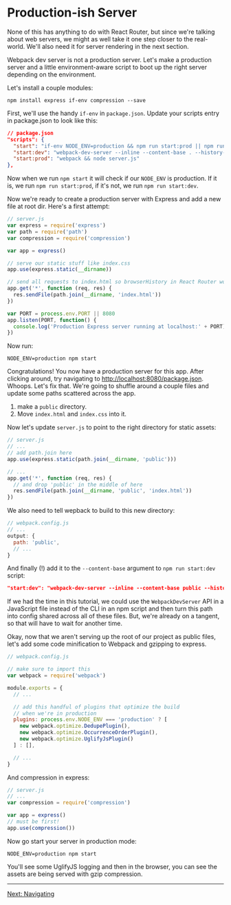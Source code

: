# Production-ish Server

None of this has anything to do with React Router, but since we're
talking about web servers, we might as well take it one step closer to
the real-world. We'll also need it for server rendering in the next
section.

Webpack dev server is not a production server. Let's make a production
server and a little environment-aware script to boot up the right server
depending on the environment.

Let's install a couple modules:

```
npm install express if-env compression --save
```

First, we'll use the handy `if-env` in `package.json`.  Update your
scripts entry in package.json to look like this:

```json
// package.json
"scripts": {
  "start": "if-env NODE_ENV=production && npm run start:prod || npm run start:dev",
  "start:dev": "webpack-dev-server --inline --content-base . --history-api-fallback",
  "start:prod": "webpack && node server.js"
},
```

Now when we run `npm start` it will check if our `NODE_ENV` is
production. If it is, we run `npm run start:prod`, if it's not, we run
`npm run start:dev`.

Now we're ready to create a production server with Express and add a new file at root dir. Here's a
first attempt:

```js
// server.js
var express = require('express')
var path = require('path')
var compression = require('compression')

var app = express()

// serve our static stuff like index.css
app.use(express.static(__dirname))

// send all requests to index.html so browserHistory in React Router works
app.get('*', function (req, res) {
  res.sendFile(path.join(__dirname, 'index.html'))
})

var PORT = process.env.PORT || 8080
app.listen(PORT, function() {
  console.log('Production Express server running at localhost:' + PORT)
})
```

Now run:

```
NODE_ENV=production npm start
```

Congratulations! You now have a production server for this app. After
clicking around, try navigating to [http://localhost:8080/package.json](http://localhost:8080/package.json).
Whoops.  Let's fix that. We're going to shuffle around a couple files and
update some paths scattered across the app.

1. make a `public` directory.
2. Move `index.html` and `index.css` into it.

Now let's update `server.js` to point to the right directory for static
assets:

```js
// server.js
// ...
// add path.join here
app.use(express.static(path.join(__dirname, 'public')))

// ...
app.get('*', function (req, res) {
  // and drop 'public' in the middle of here
  res.sendFile(path.join(__dirname, 'public', 'index.html'))
})
```

We also need to tell wepback to build to this new directory:

```js
// webpack.config.js
// ...
output: {
  path: 'public',
  // ...
}
```

And finally (!) add it to the `--content-base` argument to `npm run start:dev` script:

```json
"start:dev": "webpack-dev-server --inline --content-base public --history-api-fallback",
```

If we had the time in this tutorial, we could use the `WebpackDevServer`
API in a JavaScript file instead of the CLI in an npm script and then
turn this path into config shared across all of these files. But, we're
already on a tangent, so that will have to wait for another time.

Okay, now that we aren't serving up the root of our project as public
files, let's add some code minification to Webpack and gzipping to
express.

```js
// webpack.config.js

// make sure to import this
var webpack = require('webpack')

module.exports = {
  // ...

  // add this handful of plugins that optimize the build
  // when we're in production
  plugins: process.env.NODE_ENV === 'production' ? [
    new webpack.optimize.DedupePlugin(),
    new webpack.optimize.OccurrenceOrderPlugin(),
    new webpack.optimize.UglifyJsPlugin()
  ] : [],

  // ...
}
```

And compression in express:

```js
// server.js
// ...
var compression = require('compression')

var app = express()
// must be first!
app.use(compression())
```

Now go start your server in production mode:

```
NODE_ENV=production npm start
```

You'll see some UglifyJS logging and then in the browser, you can see
the assets are being served with gzip compression.

---

[Next: Navigating](../12-navigating/)
